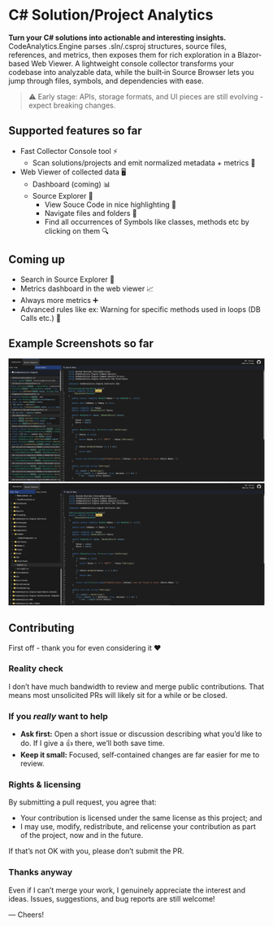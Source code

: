 # C# Solution/Project Analytics

**Turn your C# solutions into actionable and interesting insights.**  
CodeAnalytics.Engine parses .sln/.csproj structures, source files, references, and metrics, then exposes them for rich exploration in a Blazor-based Web Viewer. A lightweight console collector transforms your codebase into analyzable data, while the built‑in Source Browser lets you jump through files, symbols, and dependencies with ease.

> ⚠️ Early stage: APIs, storage formats, and UI pieces are still evolving - expect breaking changes.


## Supported features so far

- Fast Collector Console tool ⚡
   - Scan solutions/projects and emit normalized metadata + metrics 🧭
- Web Viewer of collected data 🖥️
   - Dashboard (coming) 📊
   - Source Explorer 📂
      - View Souce Code in nice highlighting 🎨
      - Navigate files and folders 📁
      - Find all occurrences of Symbols like classes, methods etc by clicking on them 🔍
## Coming up
- Search in Source Explorer 🔎 
- Metrics dashboard in the web viewer 📈
- Always more metrics ➕
- Advanced rules like ex: Warning for specific methods used in loops (DB Calls etc.) 🚨

## Example Screenshots so far
![Source Explorer - Occurrences](Examples/Images/SourceExplorerOccurrences.png)
![Source Explorer - Folders](Examples/Images/SourceExplorerFolders.png)

## Contributing

First off - thank you for even considering it ❤️

### Reality check
I don’t have much bandwidth to review and merge public contributions. That means most unsolicited PRs will likely sit for a while or be closed.

### If you *really* want to help
- **Ask first:** Open a short issue or discussion describing what you’d like to do. If I give a 👍 there, we’ll both save time.
- **Keep it small:** Focused, self‑contained changes are far easier for me to review.

### Rights & licensing
By submitting a pull request, you agree that:
- Your contribution is licensed under the same license as this project; and
- I may use, modify, redistribute, and relicense your contribution as part of the project, now and in the future.

If that’s not OK with you, please don’t submit the PR.

### Thanks anyway
Even if I can’t merge your work, I genuinely appreciate the interest and ideas. Issues, suggestions, and bug reports are still welcome!

— Cheers!